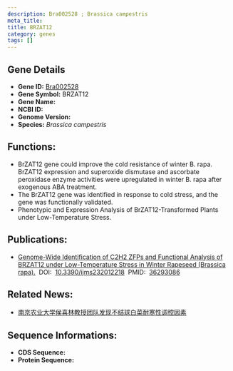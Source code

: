 ```yaml
---
description: Bra002528 ; Brassica campestris
meta_title:
title: BRZAT12
category: genes
tags: []
---
```


## Gene Details
- **Gene ID:**	[Bra002528](Bra002528)
- **Gene Symbol:** BRZAT12
- **Gene Name:** 
- **NCBI ID:** [](https://www.ncbi.nlm.nih.gov/gene/?term=)
- **Genome Version:** []()
- **Species:** *Brassica campestris*

## Functions:
   - BrZAT12 gene could improve the cold resistance of winter B. rapa. BrZAT12 expression and superoxide dismutase and ascorbate peroxidase enzyme activities were upregulated in winter B. rapa after exogenous ABA treatment.
   - The BrZAT12 gene was identified in response to cold stress, and the gene was functionally validated.
   - Phenotypic and Expression Analysis of BrZAT12-Transformed Plants under Low-Temperature Stress.

## Publications:
   - [Genome-Wide Identification of C2H2 ZFPs and Functional Analysis of BRZAT12 under Low-Temperature Stress in Winter Rapeseed (Brassica rapa).]( https://www.mdpi.com/1422-0067/23/20/12218)&nbsp;&nbsp;DOI:&nbsp;&nbsp;[10.3390/ijms232012218](https://www.mdpi.com/1422-0067/23/20/12218)&nbsp;&nbsp;PMID:&nbsp;&nbsp;[36293086](https://pubmed.ncbi.nlm.nih.gov/36293086/)

## Related News:
   - [南京农业大学侯喜林教授团队发现不结球白菜耐寒性调控因素](https://mp.weixin.qq.com/s?__biz=MzIyOTY2NDYyNQ==&mid=2247588396&idx=7&sn=0d55e7a75e2b1c48e2cc8d0be44cbf76&chksm=e9483e8d31c03a6807a932e62aef60aa3edc16be4421a71ce73bbb7a1ab2cca7ec2aac03f526&scene=27#wechat_redirect)

## Sequence Informations:
- **CDS Sequence:**
- **Protein Sequence:**
